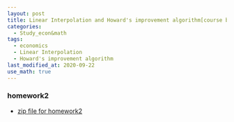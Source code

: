 ```yaml
---
layout: post
title: Linear Interpolation and Howard's improvement algorithm[course by_prof. Kim]
categories:
  - Study_econ&math
tags:
  - economics
  - Linear Interpolation
  - Howard's improvement algorithm
last_modified_at: 2020-09-22
use_math: true
---
```

### homework2

* [zip file for homework2](https://drive.google.com/file/d/185l8RmJox2_HiEx-jnuGyydCOEjz2RPv/view?usp=sharing)

